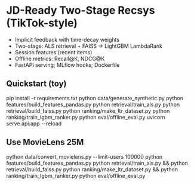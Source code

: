 # JD-Ready Two-Stage Recsys (TikTok-style)

- Implicit feedback with time-decay weights
- Two-stage: ALS retrieval + FAISS → LightGBM LambdaRank
- Session features (recent items)
- Offline metrics: Recall@K, NDCG@K
- FastAPI serving; MLflow hooks; Dockerfile

## Quickstart (toy)
pip install -r requirements.txt
python data/generate_synthetic.py
python features/build_features_pandas.py
python retrieval/train_als.py
python retrieval/build_faiss.py
python ranking/make_ltr_dataset.py
python ranking/train_lgbm_ranker.py
python eval/offline_eval.py
uvicorn serve.api:app --reload

## Use MovieLens 25M
python data/convert_movielens.py --limit-users 100000
python features/build_features_pandas.py
python retrieval/train_als.py && python retrieval/build_faiss.py
python ranking/make_ltr_dataset.py && python ranking/train_lgbm_ranker.py
python eval/offline_eval.py
